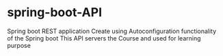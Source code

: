 # spring-boot-API
Spring boot REST application
Create using Autoconfiguration functionality of the Spring boot
This API servers the Course and used for learning purpose
